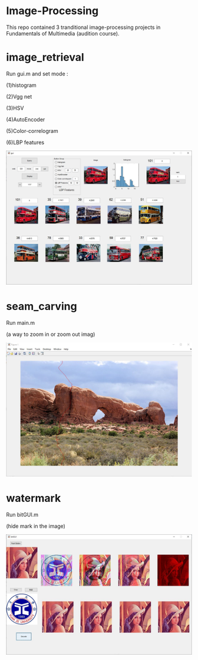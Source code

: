 # Image-Processing
This repo contained 3 tranditional image-processing projects in Fundamentals of Multimedia (audition course).

# image_retrieval

Run gui.m and set mode : 

(1)histogram

(2)Vgg net

(3)HSV

(4)AutoEncoder

(5)Color-correlogram

(6)LBP features

![image](https://github.com/marcovwu/Image-Processing/blob/master/file_image/image_retrieval.JPG)

# seam_carving

Run main.m

(a way to zoom in or zoom out imag)

![image](https://github.com/marcovwu/Image-Processing/blob/master/file_image/seam_carving.JPG)

# watermark

Run bitGUI.m

(hide mark in the image)

![image](https://github.com/marcovwu/Image-Processing/blob/master/file_image/watermark.JPG)
